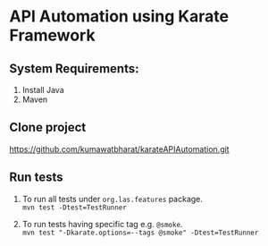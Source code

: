# API Automation using Karate Framework

## System Requirements:
1. Install Java
2. Maven

## Clone project
https://github.com/kumawatbharat/karateAPIAutomation.git

## Run tests
1. To run all tests under ```org.las.features``` package.  
```mvn test -Dtest=TestRunner```
   
2. To run tests having specific tag e.g. ```@smoke```.  
```mvn test "-Dkarate.options=--tags @smoke" -Dtest=TestRunner```